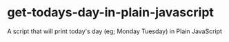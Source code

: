 # get-todays-day-in-plain-javascript
A script that will print today's day (eg; Monday Tuesday) in Plain JavaScript
